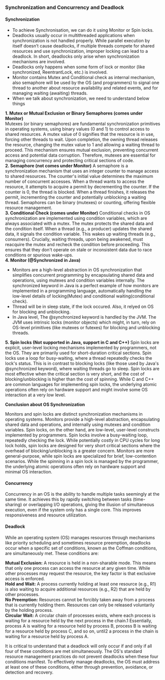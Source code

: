 ### Synchronization and Concurrency and Deadlock

#### Synchronization

* To achieve Synchronisation, we can do it using Monitor or Spin locks.<br>
* Deadlocks usually occur in multithreaded applications when synchronization is not handled properly. While parallel execution by itself doesn’t cause deadlocks, if multiple threads compete for shared resources and use synchronization, improper locking can lead to a deadlock. In short, deadlocks only arise when synchronization mechanisms are involved.<br>
* Deadlocks only happens when some form of lock or monitor (like synchronized, ReentrantLock, etc.) is involved.<br>
* Monitor contains Mutex and Conditional check as internal mechanism, also semaphore will be used by the OS (and programmers) to signal one thread to another about resource availability and related events, and for managing waiting (awaiting) threads.<br>
* When we talk about synchronization, we need to understand below things<br>

**1. Mutex or Mutual Exclusion or Binary Semaphores (comes under Monitor)<br>**
   Mutexes (or binary semaphores) are fundamental synchronization primitives in operating systems, using binary values (0 and 1) to control access to shared resources.  A mutex value of 0 signifies that the resource is in use, forcing other threads to wait. Upon completion, the owning thread releases the resource, changing the mutex value to 1 and allowing a waiting thread to proceed. This mechanism ensures mutual exclusion, preventing concurrent access and potential data corruption.  Therefore, mutexes are essential for managing concurrency and protecting critical sections of code.<br>
**2. Semaphore (not comes under Monitor)**
A semaphore is a synchronization mechanism that uses an integer counter to manage access to shared resources. The counter's initial value determines the maximum number of concurrent accesses. When a thread wants to access the resource, it attempts to acquire a permit by decrementing the counter. If the counter is 0, the thread is blocked. When a thread finishes, it releases the permit, incrementing the counter and potentially unblocking a waiting thread. Semaphores can be binary (mutexes) or counting, offering flexible resource management.<br>
**3. Conditional Check (comes under Monitor)**
Conditional checks in OS synchronization are implemented using condition variables, which are always associated with a mutex. The mutex protects the shared data and the condition itself. When a thread (e.g., a producer) updates the shared data, it signals the condition variable. This wakes up waiting threads (e.g., consumers).  Crucially, waiting threads, upon being awakened, must reacquire the mutex and recheck the condition before proceeding. This ensures that they don't operate on stale or inconsistent data due to race conditions or spurious wake-ups.<br>
**4. Monitor (@Synchronized in Java)**
* Monitors are a high-level abstraction in OS synchronization that simplifies concurrent programming by encapsulating shared data and operations, using mutexes and condition variables internally. The synchronized keyword in Java is a perfect example of how monitors are implemented in a programming language, automatically handling the low-level details of locking(Mutex) and conditional waiting(conditional check).<br>
* Thread will be in sleep state, if the lock occured. Also, it relyed on OS for blocking and unblocking.<br>
* In Java level, The @synchronized keyword is handled by the JVM. The JVM uses intrinsic locks (monitor objects) which might, in turn, rely on OS-level primitives (like mutexes or futexes) for blocking and unblocking threads.<br>

**5. Spin locks (Not supported in Java, support in C and C++)**
   Spin locks are explicit, user-level locking mechanisms implemented by programmers, not the OS. They are primarily used for short-duration critical sections. Spin locks use a loop for busy-waiting, where a thread repeatedly checks the lock's status. This is in contrast to blocking locks (like those used by Java's @synchronized keyword), where waiting threads go to sleep.  Spin locks are most effective when the critical section is very short, and the cost of blocking/unblocking is higher than the cost of spinning.  While C and C++ are common languages for implementing spin locks, the underlying atomic operations often rely on hardware support and might involve some OS interaction at a very low level.<br>

**Conclusion about OS Synchronization**

Monitors and spin locks are distinct synchronization mechanisms in 
operating systems. Monitors provide a high-level abstraction, 
encapsulating shared data and operations, and internally using
mutexes and condition variables. Spin locks, on the other hand, are low-level, user-level constructs
implemented by programmers. Spin locks involve a busy-waiting loop, repeatedly checking the lock.
While potentially costly in CPU cycles for long lock holds, spin locks are designed for very 
short critical sections where the overhead of blocking/unblocking is a greater concern.  Monitors 
are more general-purpose, while spin locks are specialized for brief, low-contention scenarios. 
While the spinning in a spin lock is managed by the programmer, the underlying atomic operations
often rely on hardware support and minimal OS interaction.<br>


#### Concurrency
Concurrency in an OS is the ability to handle multiple tasks seemingly at the same time.  It achieves this by rapidly switching between tasks (time-sharing) or overlapping I/O operations, giving the illusion of simultaneous execution, even if the system only has a single core.  This improves responsiveness and resource utilization.<br>

#### Deadlock
While an operating system (OS) manages resources through mechanisms like priority scheduling and sometimes resource preemption, deadlocks occur when a specific set of conditions, known as the Coffman conditions, are simultaneously met. These conditions are:

**Mutual Exclusion:** A resource is held in a non-sharable mode. This means that only one process can access the resource at any given time. While other processes may request the resource, the key factor is that exclusive access is enforced.<br>
**Hold and Wait:** A process currently holding at least one resource (e.g., R1) is also waiting to acquire additional resources (e.g., R2) that are held by other processes.<br>
**No Preemption:** Resources cannot be forcibly taken away from a process that is currently holding them. Resources can only be released voluntarily by the holding process.<br>
**Circular Wait:** A circular chain of processes exists, where each process is waiting for a resource held by the next process in the chain.1 Essentially, process A is waiting for a resource held by process B, process B is waiting for a resource held by process C, and so on, until2 a process in the chain is waiting for a resource held by process A.<br>

It is critical to understand that a deadlock will only occur if and only if all four of these conditions are met simultaneously. The OS's standard resource management practices do not prevent deadlocks when these four conditions manifest. To effectively manage deadlocks, the OS must address at least one of these conditions, either through prevention, avoidance, or detection and recovery.
